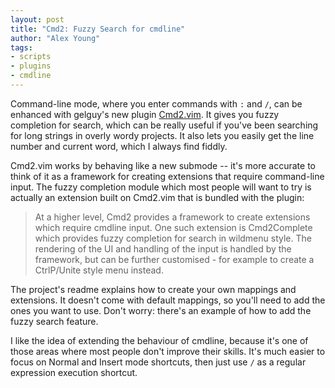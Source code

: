 ```yaml
---
layout: post
title: "Cmd2: Fuzzy Search for cmdline"
author: "Alex Young"
tags: 
- scripts
- plugins
- cmdline
---
```


Command-line mode, where you enter commands with `:` and `/`, can be enhanced with gelguy's new plugin [Cmd2.vim](https://github.com/gelguy/Cmd2.vim).  It gives you fuzzy completion for search, which can be really useful if you've been searching for long strings in overly wordy projects.  It also lets you easily get the line number and current word, which I always find fiddly.

Cmd2.vim works by behaving like a new submode -- it's more accurate to think of it as a framework for creating extensions that require command-line input.  The fuzzy completion module which most people will want to try is actually an extension built on Cmd2.vim that is bundled with the plugin:

> At a higher level, Cmd2 provides a framework to create extensions which require cmdline input. One such extension is Cmd2Complete which provides fuzzy completion for search in wildmenu style. The rendering of the UI and handling of the input is handled by the framework, but can be further customised - for example to create a CtrlP/Unite style menu instead.

The project's readme explains how to create your own mappings and extensions.  It doesn't come with default mappings, so you'll need to add the ones you want to use.  Don't worry: there's an example of how to add the fuzzy search feature.

I like the idea of extending the behaviour of cmdline, because it's one of those areas where most people don't improve their skills.  It's much easier to focus on Normal and Insert mode shortcuts, then just use `/` as a regular expression execution shortcut.
